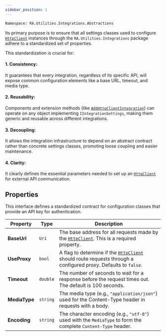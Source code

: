 ```yaml
---
sidebar_position: 1
---
```


```bash
Namespace: RA.Utilities.Integrations.Abstractions
```

Its primary purpose is to ensure that all settings classes used to configure [`HttpClient`](https://learn.microsoft.com/en-us/dotnet/api/system.net.http.httpclient) instances through the `RA.Utilities.Integrations` package adhere to a standardized set of properties.

This standardization is crucial for:

#### 1. Consistency:
It guarantees that every integration, regardless of its specific API, will expose common configuration elements like a base URL, timeout, and media type.

#### 2. Reusability:
Components and extension methods (like [`AddHttpClientIntegration`](../Extensions/DependencyInjectionExtensions.md#addhttpclientintegration)) can operate on any object implementing `IIntegrationSettings`,
making them generic and reusable across different integrations.

#### 3. Decoupling:
It allows the integration infrastructure to depend on an abstract contract rather than concrete settings classes,
promoting loose coupling and easier maintenance.

#### 4. Clarity:
It clearly defines the essential parameters needed to set up an [`HttpClient`](https://learn.microsoft.com/en-us/dotnet/api/system.net.http.httpclient) for external API communication.


## Properties
This interface defines a standardized contract for configuration classes that provide an API key for authentication.

| Property |	Type |	Description |
| -------- | ----- | ------------ |
| **BaseUrl** |	`Uri` |	The base address for all requests made by the [`HttpClient`](https://learn.microsoft.com/en-us/dotnet/api/system.net.http.httpclient). This is a required property. |
| **UseProxy** |	`bool` |	A flag to determine if the [`HttpClient`](https://learn.microsoft.com/en-us/dotnet/api/system.net.http.httpclient) should route requests through a configured proxy. Defaults to `false`. |
| **Timeout** |	`double` |	The number of seconds to wait for a response before the request times out. The default is 100 seconds. |
| **MediaType** |	`string` |	The media type (e.g., `"application/json"`) used for the Content-Type header in requests with a body. |
| **Encoding** |	`string` |	The character encoding (e.g., `"utf-8"`) used with the `MediaType` to form the complete `Content-Type` header. |
